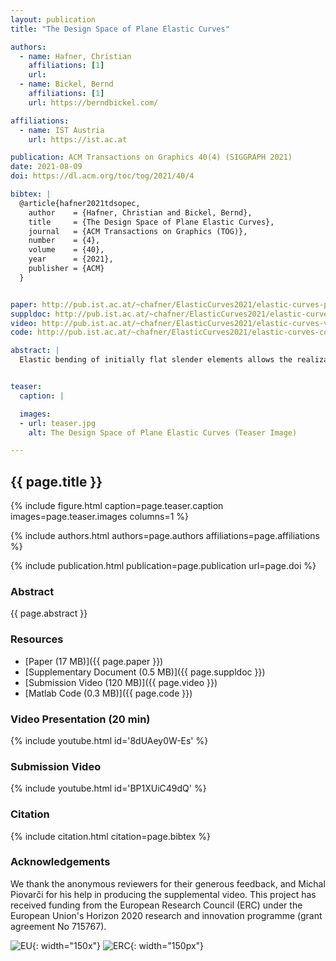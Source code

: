 ```yaml
---
layout: publication
title: "The Design Space of Plane Elastic Curves"

authors:
  - name: Hafner, Christian
    affiliations: [1]
    url: 
  - name: Bickel, Bernd
    affiliations: [1]
    url: https://berndbickel.com/

affiliations:
  - name: IST Austria
    url: https://ist.ac.at

publication: ACM Transactions on Graphics 40(4) (SIGGRAPH 2021)
date: 2021-08-09
doi: https://dl.acm.org/toc/tog/2021/40/4

bibtex: |
  @article{hafner2021tdsopec,
    author    = {Hafner, Christian and Bickel, Bernd},
    title     = {The Design Space of Plane Elastic Curves},
    journal   = {ACM Transactions on Graphics (TOG)},
    number    = {4},
    volume    = {40},
    year      = {2021},
    publisher = {ACM}
  }


paper: http://pub.ist.ac.at/~chafner/ElasticCurves2021/elastic-curves-paper.pdf
suppldoc: http://pub.ist.ac.at/~chafner/ElasticCurves2021/elastic-curves-supp.pdf
video: http://pub.ist.ac.at/~chafner/ElasticCurves2021/elastic-curves-video.mp4
code: http://pub.ist.ac.at/~chafner/ElasticCurves2021/elastic-curves-code.zip

abstract: |
  Elastic bending of initially flat slender elements allows the realization and economic fabrication of intriguing curved shapes. In this work, we derive an intuitive but rigorous geometric characterization of the design space of plane elastic rods with variable stiffness. It enables designers to determine which shapes are physically viable with active bending by visual inspection alone. Building on these insights, we propose a method for efficiently designing the geometry of a flat elastic rod that realizes a target equilibrium curve, which only requires solving a linear program. We implement this method in an interactive computational design tool that gives feedback about the feasibility of a design, and computes the geometry of the structural elements necessary to realize it within an instant. The tool also offers an iterative optimization routine that improves the fabricability of a model while modifying it as little as possible. In addition, we use our geometric characterization to derive an algorithm for analyzing and recovering the stability of elastic curves that would otherwise snap out of their unstable equilibrium shapes by buckling. We show the efficacy of our approach by designing and manufacturing several physical models that are assembled from flat elements.


teaser:
  caption: |

  images:
  - url: teaser.jpg
    alt: The Design Space of Plane Elastic Curves (Teaser Image)

---
```


## {{ page.title }}

{% include figure.html caption=page.teaser.caption images=page.teaser.images columns=1 %}

{% include authors.html authors=page.authors affiliations=page.affiliations %}

{% include publication.html publication=page.publication url=page.doi %}

### Abstract

{{ page.abstract }}

### Resources

* [Paper (17 MB)]({{ page.paper }})
* [Supplementary Document (0.5 MB)]({{ page.suppldoc }})
* [Submission Video (120 MB)]({{ page.video }})
* [Matlab Code (0.3 MB)]({{ page.code }})

<!--
* [Official publisher page]({{page.doi}}) &nbsp; [![ACM](ACM_logo.svg){: width="40x"}]({{page.doi}})
-->

### Video Presentation (20 min)

{% include youtube.html id='8dUAey0W-Es' %}

### Submission Video

{% include youtube.html id='BP1XUiC49dQ' %}

### Citation

{% include citation.html citation=page.bibtex %}


### Acknowledgements
We thank the anonymous reviewers for their generous feedback, and Michal Piovarči for his help in producing the supplemental video. This project has received funding from the European Research Council (ERC) under the European Union's Horizon 2020 research and innovation programme (grant agreement No 715767).

![EU](flag_yellow_low.jpg){: width="150x"}
![ERC](LOGO-ERC.jpg){: width="150px"}

